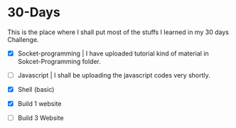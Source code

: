 # 30-Days
This is the place where I shall put most of the stuffs I learned in my 30 days Challenge.

- [x] Socket-programming |
I have uploaded tutorial kind of material in Sokcet-Programming folder.

- [ ] Javascript |
I shall be uploading the javascript codes very shortly.

- [x] Shell (basic)

- [x] Build 1 website
- [ ] Build 3 Website
